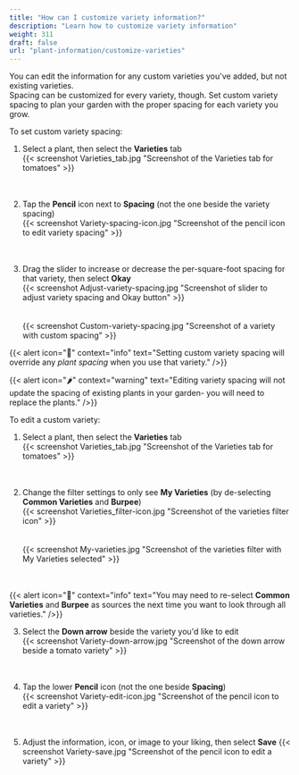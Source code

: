 ```yaml
---
title: "How can I customize variety information?"
description: "Learn how to customize variety information"
weight: 311
draft: false
url: "plant-information/customize-varieties"
---
```


You can edit the information for any custom varieties you've added, but not existing varieties.<br />
Spacing can be customized for every variety, though. Set custom variety spacing to plan your garden with the proper spacing for each variety you grow.

To set custom variety spacing:
1. Select a plant, then select the **Varieties** tab<br />
{{< screenshot Varieties_tab.jpg "Screenshot of the Varieties tab for tomatoes" >}}<br /><br /><br />

2. Tap the **Pencil** icon next to **Spacing** (not the one beside the variety spacing)<br />
{{< screenshot Variety-spacing-icon.jpg "Screenshot of the pencil icon to edit variety spacing" >}}<br /><br /><br />

3. Drag the slider to increase or decrease the per-square-foot spacing for that variety, then select **Okay**<br />
{{< screenshot Adjust-variety-spacing.jpg "Screenshot of slider to adjust variety spacing and Okay button" >}}<br /><br /><br />
{{< screenshot Custom-variety-spacing.jpg "Screenshot of a variety with custom spacing" >}}

{{< alert icon="️🍅" context="info" text="Setting custom variety spacing will override any *plant spacing* when you use that variety." />}}

{{< alert icon="🌶️" context="warning" text="Editing variety spacing will not update the spacing of existing plants in your garden- you will need to replace the plants." />}}

To edit a custom variety:
1. Select a plant, then select the **Varieties** tab<br />
{{< screenshot Varieties_tab.jpg "Screenshot of the Varieties tab for tomatoes" >}}<br /><br /><br />

2. Change the filter settings to only see **My Varieties** (by de-selecting **Common Varieties** and **Burpee**)<br />
{{< screenshot Varieties_filter-icon.jpg "Screenshot of the varieties filter icon" >}}<br /><br /><br />
{{< screenshot My-varieties.jpg "Screenshot of the varieties filter with My Varieties selected" >}}<br /><br /><br />

{{< alert icon="️🥦" context="info" text="You may need to re-select **Common Varieties** and **Burpee** as sources the next time you want to look through all varieties." />}}

3. Select the **Down arrow** beside the variety you'd like to edit<br />
{{< screenshot Variety-down-arrow.jpg "Screenshot of the down arrow beside a tomato variety" >}}<br /><br /><br />

4. Tap the lower **Pencil** icon (not the one beside **Spacing**)<br />
{{< screenshot Variety-edit-icon.jpg "Screenshot of the pencil icon to edit a variety" >}}<br /><br /><br />

5. Adjust the information, icon, or image to your liking, then select **Save**
{{< screenshot Variety-save.jpg "Screenshot of the pencil icon to edit a variety" >}}<br /><br /><br />
